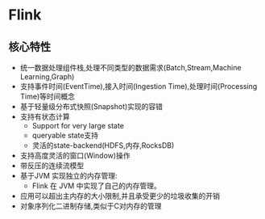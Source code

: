 # Flink

## 核心特性

- 统一数据处理组件栈,处理不同类型的数据需求(Batch,Stream,Machine Learning,Graph)
- 支持事件时间(EventTime),接入时间(Ingestion Time),处理时间(Processing Time)等时间概念
- 基于轻量级分布式快照(Snapshot)实现的容错
- 支持有状态计算
    - Support for very large state
    - queryable state支持
    - 灵活的state-backend(HDFS,内存,RocksDB)
- 支持高度灵活的窗口(Window)操作
- 带反压的连续流模型
- 基于JVM 实现独立的内存管理:
    - Flink 在 JVM 中实现了自己的内存管理。
- 应用可以超出主内存的大小限制,并且承受更少的垃圾收集的开销
- 对象序列化二进制存储,类似于C对内存的管理